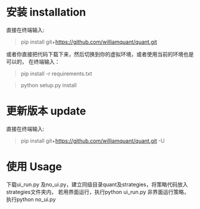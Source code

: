 ﻿# 安装 installation 
直接在终端输入:
> pip install git+https://github.com/williamquant/quant.git



或者你直接把代码下载下来，然后切换到你的虚拟环境，或者使用当前的环境也是可以的，
在终端输入：

> pip install -r requirements.txt 

> python setup.py install 



# 更新版本 update
直接在终端输入: 

> pip install git+https://github.com/williamquant/quant.git -U 



# 使用 Usage
下载ui_run.py 及no_ui.py，建立同级目录quant及strategies，将策略代码放入strategies文件夹内，
若用界面运行，执行python ui_run.py
非界面运行策略，执行python no_ui.py


